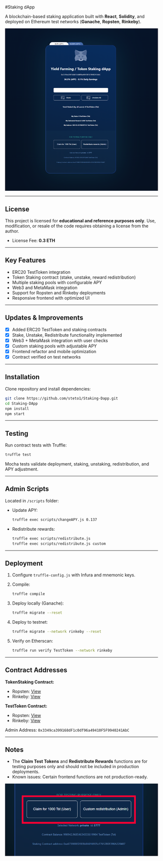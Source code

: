 
#Staking dApp

A blockchain-based staking application built with **React**, **Solidity**, and deployed on Ethereum test networks (**Ganache**, **Ropsten**, **Rinkeby**).

![Preview](src/assets/screenshot.png)

---

## License

This project is licensed for **educational and reference purposes only**.
Use, modification, or resale of the code requires obtaining a license from the author.

* License Fee: **0.3 ETH**
---

## Key Features

* ERC20 TestToken integration
* Token Staking contract (stake, unstake, reward redistribution)
* Multiple staking pools with configurable APY
* Web3 and MetaMask integration
* Support for Ropsten and Rinkeby deployments
* Responsive frontend with optimized UI

---

## Updates & Improvements

* [x] Added ERC20 TestToken and staking contracts
* [x] Stake, Unstake, Redistribute functionality implemented
* [x] Web3 + MetaMask integration with user checks
* [x] Custom staking pools with adjustable APY
* [x] Frontend refactor and mobile optimization
* [x] Contract verified on test networks

---

## Installation

Clone repository and install dependencies:

```bash
git clone https://github.com/steto1/Staking-Dapp.git
cd Staking-DApp
npm install
npm start
```

---

## Testing

Run contract tests with Truffle:

```bash
truffle test
```

Mocha tests validate deployment, staking, unstaking, redistribution, and APY adjustment.

---

## Admin Scripts

Located in `/scripts` folder:

* Update APY:

  ```bash
  truffle exec scripts/changeAPY.js 0.137
  ```
* Redistribute rewards:

  ```bash
  truffle exec scripts/redistribute.js
  truffle exec scripts/redistribute.js custom
  ```

---

## Deployment

1. Configure `truffle-config.js` with Infura and mnemonic keys.
2. Compile:

   ```bash
   truffle compile
   ```
3. Deploy locally (Ganache):

   ```bash
   truffle migrate --reset
   ```
4. Deploy to testnet:

   ```bash
   truffle migrate --network rinkeby --reset
   ```
5. Verify on Etherscan:

   ```bash
   truffle run verify TestToken --network rinkeby
   ```

---

## Contract Addresses

**TokenStaking Contract:**

* Ropsten: [View](https://ropsten.etherscan.io/address/0x0Fab2A018bB44DD2a6Ef7C55F057Dd9d9eC1B19F#contracts)
* Rinkeby: [View](https://rinkeby.etherscan.io/address/0xAf9352B33E9B08A86dD04fcD8533DbC75BD2c8d1#contracts)

**TestToken Contract:**

* Ropsten: [View](https://ropsten.etherscan.io/address/0x0190f80487179053eb85451454541644AbAf4048#contracts)
* Rinkeby: [View](https://rinkeby.etherscan.io/address/0xb54039DAC3C4ADdAC082e86a6e9C290E80af9488#contracts)

Admin Address: `0x3349ca399168dF1c0df96a49410F5F9940241AbC`

---

## Notes

* The **Claim Test Tokens** and **Redistribute Rewards** functions are for testing purposes only and should not be included in production deployments.
* Known issues: Certain frontend functions are not production-ready.

![Preview](src/assets/screenshot4.png)


